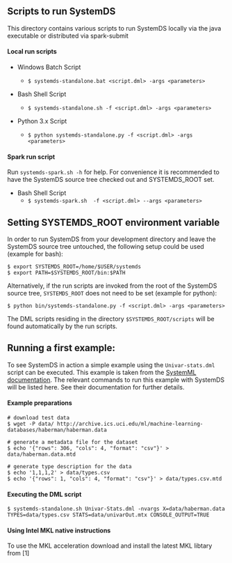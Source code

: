 ## Scripts to run SystemDS
This directory contains various scripts to run SystemDS locally via the java executable or distributed via spark-submit

#### Local run scripts
* Windows Batch Script
    * `$ systemds-standalone.bat <script.dml> -args <parameters>`
    
* Bash Shell Script
    * `$ systemds-standalone.sh -f <script.dml> -args <parameters>`
    
* Python 3.x Script
    * `$ python systemds-standalone.py -f <script.dml> -args <parameters>`
    
#### Spark run script
Run `systemds-spark.sh -h` for help. For convenience it is recommended to have the SystemDS 
source tree checked out and SYSTEMDS_ROOT set.

* Bash Shell Script
    * `$ systemds-spark.sh  -f <script.dml> --args <parameters>`
    

## Setting SYSTEMDS_ROOT environment variable
In order to run SystemDS from your development directory and leave the 
SystemDS source tree untouched, the following setup could be used (example for bash):
 ```shell script
$ export SYSTEMDS_ROOT=/home/$USER/systemds
$ export PATH=$SYSTEMDS_ROOT/bin:$PATH
```
Alternatively, if the run scripts are invoked from the root of the
SystemDS source tree, `SYSTEMDS_ROOT` does not need to be set (example for python):

`$ python bin/systemds-standalone.py -f <script.dml> -args <parameters>`

The DML scripts residing in the directory `$SYSTEMDS_ROOT/scripts` will be found automatically by the run scripts. 

## Running a first example:
To see SystemDS in action a simple example using the `Univar-stats.dml` 
script can be executed. This example is taken from the 
[SystemML documentation](http://apache.github.io/systemml/standalone-guide). 
The relevant commands to run this example with SystemDS will be listed here.
See their documentation for further details.  

#### Example preparations
```shell script
# download test data
$ wget -P data/ http://archive.ics.uci.edu/ml/machine-learning-databases/haberman/haberman.data

# generate a metadata file for the dataset
$ echo '{"rows": 306, "cols": 4, "format": "csv"}' > data/haberman.data.mtd

# generate type description for the data
$ echo '1,1,1,2' > data/types.csv
$ echo '{"rows": 1, "cols": 4, "format": "csv"}' > data/types.csv.mtd
```
#### Executing the DML script
```shell script
$ systemds-standalone.sh Univar-Stats.dml -nvargs X=data/haberman.data TYPES=data/types.csv STATS=data/univarOut.mtx CONSOLE_OUTPUT=TRUE
```

#### Using Intel MKL native instructions
To use the MKL acceleration download and install the latest MKL libtary from [1] 